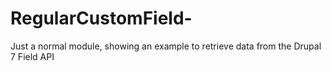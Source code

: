# RegularCustomField-
Just a normal module, showing an example to retrieve data from the Drupal 7 Field API
